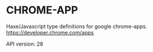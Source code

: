 CHROME-APP
==========
Haxe/Javascript type definitions for google chrome-apps.  
https://developer.chrome.com/apps  

API version: 28

